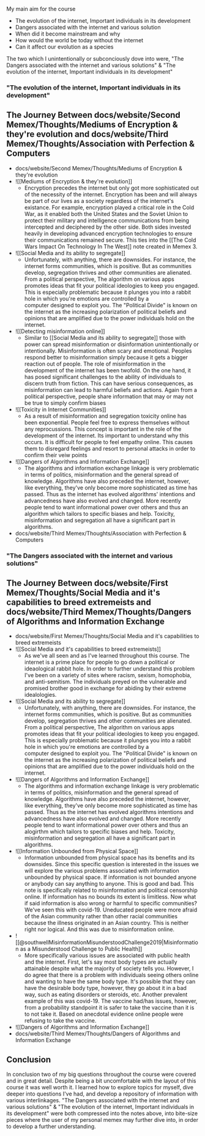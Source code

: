My main aim for the course 
-   The evolution of the internet, Important individuals in its development
-   Dangers associated with the internet and various solution
-   When did it become mainstream and why
-   How would the world be today without the internet
-   Can it affect our evolution as a species

The two which I unintentionally or subconciously dove into were, "The Dangers associated with the internet and various solutions" & "The evolution of the internet, Important individuals in its development"


### "The evolution of the internet, Important individuals in its development"

## The Journey Between docs/website/Second Memex/Thoughts/Mediums of Encryption & they're evolution and docs/website/Third Memex/Thoughts/Association with Perfection & Computers
- docs/website/Second Memex/Thoughts/Mediums of Encryption & they're evolution
- ![[Mediums of Encryption & they're evolution]]
	- Encryption precedes the internet but only got more sophisticated out of the necessity of the internet. Encryption has been and will always be part of our lives as a society regardless of the internet's existance. For example, encryption played a critical role in the Cold War, as it enabled both the United States and the Soviet Union to protect their military and intelligence communications from being intercepted and deciphered by the other side. Both sides invested heavily in developing advanced encryption technologies to ensure their communications remained secure. This ties into the [[The Cold Wars Impact On Technology In The West]] note created in Memex 3.
- ![[Social Media and its ability to segregate]]
	- Unfortunately, with anything, there are downsides. For instance, the internet forms communities, which is positive. But as communities develop, segregation thrives and other communities are alienated. From a political perspective, The algorithm on various apps promotes ideas that fit your political ideologies to keep you engaged. This is especially problematic because it plunges you into a rabbit hole in which you're emotions are controlled by a computer designed to exploit you. The "Political Divide" is known on the internet as the increasing polarization of political beliefs and opinions that are amplified due to the power individuals hold on the internet.
- ![[Detecting misinformation online]]
	- Similar to [[Social Media and its ability to segregate]] those with power can spread misinformation or disinformation unintentionally or intentionally. Misinformation is often scary and emotional. Peoples respond better to misinformation simply because it gets a bigger reaction out of people. The role of misinformation in the development of the internet has been twofold. On the one hand, it has posed significant challenges to the ability of individuals to discern truth from fiction. This can have serious consequences, as misinformation can lead to harmful beliefs and actions. Again from a political perspective, people share information that may or may not be true to simply confirm biases
- ![[Toxicity in Internet Communities]]
	- As a result of misinformation and segregation toxicity online has been exponential. People feel free to express themselves without any reprocussions. This concept is important in the role of the development of the internet. Its important to understand why this occurs. It is difficult for people to feel empathy online. This causes them to disregard feelings and resort to personal attacks in order to confirm their veiw points
- ![[Dangers of Algorithms and Information Exchange]]
	- The algorithms and information exchange linkage is very problematic in terms of politics, misinformation and the general spread of knowledge. Algorithms have also preceded the internet, however, like everything, they've only become more sophisticated as time has passed. Thus as the internet has evolved algorithms' intentions and advancedness have also evolved and changed. More recently people tend to want informational power over others and thus an algorithm which tailors to specific biases and help. Toxicity, misinformation and segregation all have a significant part in algorithms. 
- docs/website/Third Memex/Thoughts/Association with Perfection & Computers


### "The Dangers associated with the internet and various solutions"

## The Journey Between docs/website/First Memex/Thoughts/Social Media and it's capabilities to breed extremeists and docs/website/Third Memex/Thoughts/Dangers of Algorithms and Information Exchange
- docs/website/First Memex/Thoughts/Social Media and it's capabilities to breed extremeists
- ![[Social Media and it's capabilities to breed extremeists]]
	- As we've all seen and as I've learned throughout this course. The internet is a prime place for people to go down a political or ideaological rabbit hole. In order to further understand this problem I've been on a variety of sites where racism, sexism, homophobia, and anti-semitism. The individuals preyed on the vulnerable and promised brother good in exchange for abiding by their extreme idealologies.
- ![[Social Media and its ability to segregate]]
	- Unfortunately, with anything, there are downsides. For instance, the internet forms communities, which is positive. But as communities develop, segregation thrives and other communities are alienated. From a political perspective, The algorithm on various apps promotes ideas that fit your political ideologies to keep you engaged. This is especially problematic because it plunges you into a rabbit hole in which you're emotions are controlled by a computer designed to exploit you. The "Political Divide" is known on the internet as the increasing polarization of political beliefs and opinions that are amplified due to the power individuals hold on the internet.
- ![[Dangers of Algorithms and Information Exchange]]
	- The algorithms and information exchange linkage is very problematic in terms of politics, misinformation and the general spread of knowledge. Algorithms have also preceded the internet, however, like everything, they've only become more sophisticated as time has passed. Thus as the internet has evolved algorithms intentions and advancedness have also evolved and changed. More recently people tend to want informational power over others and thus an alogirthm which tailors to specific biases and help. Toxicity, misinformation and segregation all have a significant part in algorithms. 
- ![[Information Unbounded from Physical Space]]
	- Information unbounded from physical space has its benefits and its downsides. Since this specific question is interested in the issues we will explore the various problems associated with information unbounded by physical space. If information is not bounded anyone or anybody can say anything to anyone. This is good and bad. This note is specifically related to misinformation and political censorship online. If information has no bounds its extent is limitless. Now what if said information is also wrong or harmful to specific communities? We've seen this with covid-19. Uneducated people were more afraid of the Asian community rather than other racial communities because the illness originated in an Asian country. This is neither right nor logical. And this was due to misinformation online.
- ![[@southwellMisinformationMisunderstoodChallenge2019|Misinformation as a Misunderstood Challenge to Public Health]]
	- More specifically various issues are associated with public health and the internet. First, let's say most body types are actually attainable despite what the majority of society tells you. However, I do agree that there is a problem with individuals seeing others online and wanting to have the same body type. It's possible that they can have the desirable body type, however, they go about it in a bad way, such as eating disorders or steroids, etc. Another prevalent example of this was covid-19. The vaccine had/has issues, however, from a probability standpoint it is safer to take the vaccine than it is to not take it.  Based on anecdotal evidence online people were refusing to take the vaccine.
- ![[Dangers of Algorithms and Information Exchange]]
- docs/website/Third Memex/Thoughts/Dangers of Algorithms and Information Exchange


## Conclusion
In conclusion two of my big questions throughout the course were covered and in great detail. Despite being a bit uncomfortable with the layout of this course it was well worth it. I learned how to explore topics for myself, dive deeper into questions I've had, and develop a repository of information with various interlinkages. "The Dangers associated with the internet and various solutions" & "The evolution of the internet, Important individuals in its development" were both compressed into the notes above, into bite-size pieces where the user of my personal memex may further dive into, in order to develop a further understanding.
